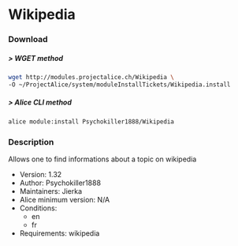 # Wikipedia

### Download

##### > WGET method
```bash
wget http://modules.projectalice.ch/Wikipedia \
-O ~/ProjectAlice/system/moduleInstallTickets/Wikipedia.install
```

##### > Alice CLI method
```bash
alice module:install Psychokiller1888/Wikipedia
```

### Description
Allows one to find informations about a topic on wikipedia

- Version: 1.32
- Author: Psychokiller1888
- Maintainers: Jierka
- Alice minimum version: N/A
- Conditions:
  - en
  - fr
- Requirements: wikipedia
